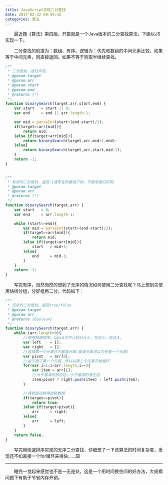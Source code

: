 ```yaml
---
title: JavaScript实现二分查找
date: 2017-02-22 00:59:42
categories: 算法
---
```


&emsp;&emsp;最近撸《算法》第四版，开篇就是一个Java版本的二分查找算法，下面以JS实现一下。

&emsp;&emsp;二分查找的前提为：数组、有序。逻辑为：优先和数组的中间元素比较，如果等于中间元素，则直接返回。如果不等于则取半继续查找。

```javascript
/**
 * 二分查找，递归实现。
 * @param target
 * @param arr
 * @param start
 * @param end
 * @returns {*}
 */
function binarySearch(target,arr,start,end) {
    var start   = start || 0;
    var end     = end || arr.length-1;

    var mid = parseInt(start+(end-start)/2);
    if(target==arr[mid]){
        return mid;
    }else if(target>arr[mid]){
        return binarySearch(target,arr,mid+1,end);
    }else{
        return binarySearch(target,arr,start,mid-1);
    }
    return -1;
}


/**
 * 有序的二分查找，返回-1或存在的数组下标。不使用递归实现。
 * @param target
 * @param arr
 * @returns {*}
 */
function binarySearch(target,arr) {
    var start   = 0;
    var end     = arr.length-1;

    while (start<=end){
        var mid = parseInt(start+(end-start)/2);
        if(target==arr[mid]){
            return mid;
        }else if(target>arr[mid]){
            start   = mid+1;
        }else{
            end     = mid-1;
        }
    }
    return -1;
}
```


&emsp;&emsp;写完有序，自然而然的想到了无序的情况如何使用二分查找呢？马上想到先使用快排分组，分好组再二分。代码如下：

```javascript
/**
 * 无序的二分查找。返回true/false
 * @param target
 * @param arr
 * @returns {boolean}
 */
function binarySearch(target,arr) {
    while (arr.length>0){
        //使用快速排序。以mid为中心划分大小，左边小，右边大。
        var left    = [];
        var right   = [];
        //选择第一个元素作为基准元素(基准元素可以为任意一个元素)
        var pivot   = arr[0];
        //由于取了第一个元素，所以从第二个元素开始循环
        for(var i=1;i<arr.length;i++){
            var item = arr[i];
            //大于基准的放右边，小于基准的放左边
            item>pivot ? right.push(item) : left.push(item);
        }

        //得到经过排序的新数组
        if(target==pivot){
            return true;
        }else if(target>pivot){
            arr     = right;
        }else{
            arr     = left;
        }
    }
    return false;
}
```

&emsp;&emsp;写完用快速排序实现的无序二分查找，仔细想了一下该算法的时间复杂度，发现还不如直接一个for循环来得快......囧

------
&emsp;&emsp;睡完一觉起来感觉也不是一无是处，这是一个用时间换空间的好办法，大规模问题下有助于节省内存开销。
